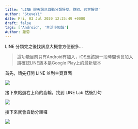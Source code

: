 ```yaml
---
title: 'LINE 聊天訊息自動分類好友、群組、官方帳號'
author: "SteveYi"
date: Fri, 03 Jul 2020 12:25:49 +0000
draft: false
tags: ['Android', '生活小知識']
Author: 蘿蔔
---
```


LINE 分類完之後找訊息大概會方便很多...

> 這功能目前只有Android有加入，iOS應該過一段時間也會加入  
> 請確認LINE版本是Google Play上的最新版本

首先，請先打開 LINE 並到主頁頁面

![](https://static-a1.steveyi.net/media/blog/2020070312124374.jpg)

接下來點選右上角的齒輪，找到 LINE Lab 然後打勾

![](https://static-a1.steveyi.net/media/blog/2020070312153360.jpg)

接下來就會自動分類囉

![](https://static-a1.steveyi.net/media/blog/2020070312202078.gif)
